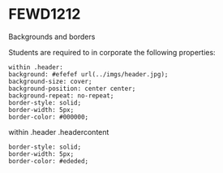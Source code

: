 # FEWD1212
Backgrounds and borders 

Students are required to in corporate the following properties:

	within .header:
	background: #efefef url(../imgs/header.jpg);
	background-size: cover;
	background-position: center center;
	background-repeat: no-repeat;
	border-style: solid;
	border-width: 5px;
	border-color: #000000;

within .header .headercontent

	border-style: solid;
	border-width: 5px;
	border-color: #ededed;
